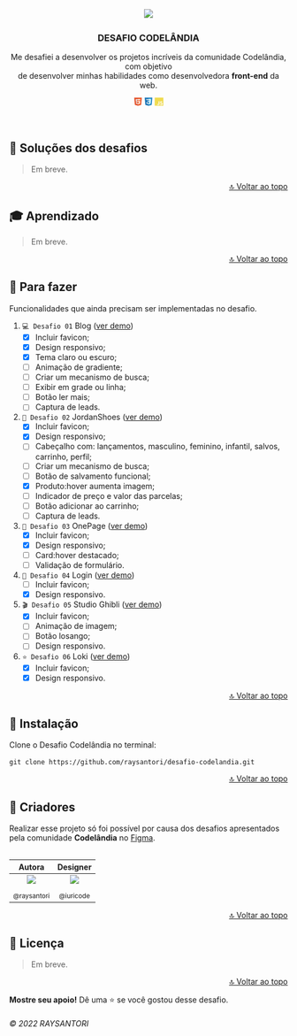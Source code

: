 <div align="center">
  <img width="125" src="https://raw.githubusercontent.com/iuricode/iuricode/6f53be9b4b6e6bb84b5276b8817c18a05adb78d5/ilus-code.svg">
  
  ### DESAFIO CODELÂNDIA
  
  <p>
    Me desafiei a desenvolver os projetos incríveis da comunidade Codelândia, com objetivo <br> de desenvolver minhas habilidades como desenvolvedora <strong>front-end</strong> da web. 
  </p>
  
   <!--##### Explore os documentos</a></p>
  
  <p> Demonstração | Relatar bug</p>-->
  
  <img width="3%" src="https://raw.githubusercontent.com/devicons/devicon/master/icons/html5/html5-original.svg"> <img width="3%" src="https://raw.githubusercontent.com/devicons/devicon/master/icons/css3/css3-original.svg"> <img width="3%" src="https://raw.githubusercontent.com/devicons/devicon/master/icons/javascript/javascript-plain.svg">
</div>

<br>

## 🧩 Soluções dos desafios

> Em breve.

<div align="right"><a target="_blank" href="https://github.com/raysantori/desafio-codelandia#desafio-codel%C3%A2ndia">🔝 Voltar ao topo</a></div>

## 🎓 Aprendizado

> Em breve.

<div align="right"><a target="_blank" href="https://github.com/raysantori/desafio-codelandia#desafio-codel%C3%A2ndia">🔝 Voltar ao topo</a></div>

## 📝 Para fazer

Funcionalidades que ainda precisam ser implementadas no desafio.

1. <code>💻 Desafio 01</code>  Blog (<a target="_blank" href="https://raysantori.github.io/desafio-codelandia/desafio-codelandia/desafio01-blog/index.html">ver demo</a>)<br>
   - [x] Incluir favicon;
   - [x] Design responsivo;
   - [x] Tema claro ou escuro;
   - [ ] Animação de gradiente;
   - [ ] Criar um mecanismo de busca;
   - [ ] Exibir em grade ou linha;
   - [ ] Botão ler mais;
   - [ ] Captura de leads.

2. <code>👟 Desafio 02</code>  JordanShoes (<a target="_blank" href="https://raysantori.github.io/desafio-codelandia/desafio-codelandia/desafio02-jordanshoes/index.html">ver demo</a>)<br>
   - [x] Incluir favicon;
   - [x] Design responsivo;
   - [ ] Cabeçalho com: lançamentos, masculino, feminino, infantil, salvos, carrinho, perfil;
   - [ ] Criar um mecanismo de busca;
   - [ ] Botão de salvamento funcional;
   - [x] Produto:hover aumenta imagem;
   - [ ] Indicador de preço e valor das parcelas;
   - [ ] Botão adicionar ao carrinho;
   - [ ] Captura de leads.

3. <code>📰 Desafio 03</code> OnePage (<a target="_blank" href="https://raysantori.github.io/desafio-codelandia/desafio-codelandia/desafio03-onepage/index.html">ver demo</a>)<br>
   - [x] Incluir favicon;
   - [x] Design responsivo;
   - [ ] Card:hover destacado;
   - [ ] Validação de formulário.

4. <code>📲 Desafio 04</code>  Login (<a target="_blank" href="https://raysantori.github.io/desafio-codelandia/desafio-codelandia/desafio04-login/index.html">ver demo</a>)<br>
   - [ ] Incluir favicon;
   - [x] Design responsivo.

5. <code>🎬 Desafio 05</code>  Studio Ghibli (<a target="_blank" href="https://raysantori.github.io/desafio-codelandia/desafio-codelandia/desafio05-studioghibli/index.html">ver demo</a>)<br>
   - [x] Incluir favicon;
   - [ ] Animação de imagem;
   - [ ] Botão losango;
   - [ ] Design responsivo.

6. <code>⭐ Desafio 06</code>  Loki (<a target="_blank" href="https://raysantori.github.io/desafio-codelandia/desafio-codelandia/desafio06-loki/index.html">ver demo</a>)<br>
   - [x] Incluir favicon;
   - [x] Design responsivo.

<div align="right"><a target="_blank" href="https://github.com/raysantori/desafio-codelandia#desafio-codel%C3%A2ndia">🔝 Voltar ao topo</a></div>

## 💾 Instalação

Clone o Desafio Codelândia no terminal:

  ```
  git clone https://github.com/raysantori/desafio-codelandia.git
  ```

<div align="right"><a target="_blank" href="https://github.com/raysantori/desafio-codelandia#desafio-codel%C3%A2ndia">🔝 Voltar ao topo</a></div>

## 🤝 Criadores

Realizar esse projeto só foi possível por causa dos desafios apresentados pela comunidade <strong>Codelândia</strong> no <a target="_blank" href="https://www.figma.com/file/Yb9IBH56g7T1hdIyZ3BMNO/Desafios---Codel%C3%A2ndia">Figma</a>.<br><br>

| Autora | Designer |
| :----: | :----: | 
| <a target="_blank" href="https://github.com/raysantori"><img width="125" src="https://camo.githubusercontent.com/d2b0f736a9c109c53e868f498015c4e07c30ea702a6fbfec86a1ad2cf9deafc1/68747470733a2f2f692e6962622e636f2f4462527a51776d2f7261792d6f63746f6361742d72656d6f766562672d707265766965772e706e67"><br></a> | <a target="_blank" href="https://github.com/iuricode"><img width="125" src="https://raw.githubusercontent.com/iuricode/iuricode/6f53be9b4b6e6bb84b5276b8817c18a05adb78d5/ilus-code.svg"></a> |
| <a target="_blank" href="https://github.com/raysantori"><sub>@raysantori</sub></a> | <a target="_blank" href="https://github.com/iuricode"><sub>@iuricode</sub></a> | 

<div align="right"><a target="_blank" href="https://github.com/raysantori/desafio-codelandia#desafio-codel%C3%A2ndia">🔝 Voltar ao topo</a></div>

## 📃 Licença

> Em breve.

<div align="right"><a target="_blank" href="https://github.com/raysantori/desafio-codelandia#desafio-codel%C3%A2ndia">🔝 Voltar ao topo</a></div>

<strong>Mostre seu apoio!</strong> Dê uma ⭐ se você gostou desse desafio.

###### © 2022 RAYSANTORI
